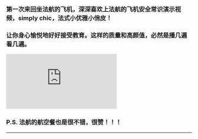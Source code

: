 <!-- 
.. link: 
.. description: 
.. tags: other
.. date: 2015/07/20 15:45:32
.. title: simply chic
.. slug: simply-chic
-->


### 第一次来回坐法航的飞机，深深喜欢上法航的飞机安全常识演示视频，simply chic，法式小优雅小俏皮！

### 让你身心愉悦地好好接受教育。这样的质量和高颜值，必然是播几遍看几遍。


<iframe frameborder="0" width="auto" height="auto" src="http://v.qq.com/iframe/player.html?vid=t0149b956nu&tiny=0&auto=0" allowfullscreen></iframe>


### P.S. 法航的航空餐也是很不错，很赞！！！

 * * *
